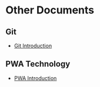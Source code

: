 # Other Documents

## Git

* [Git Introduction](/other/git/)

## PWA Technology

* [PWA Introduction](/other/pwa/)


